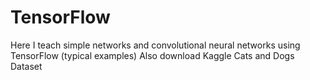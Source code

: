 # TensorFlow
Here I teach simple networks and convolutional neural networks using TensorFlow (typical examples)
Also download Kaggle Cats and Dogs Dataset
